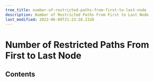 ```yaml
---
tree_title: number-of-restricted-paths-from-first-to-last-node
description: Number of Restricted Paths From First to Last Node
last_modified: 2022-06-09T21:23:28.2328
---
```


# Number of Restricted Paths From First to Last Node

## Contents
